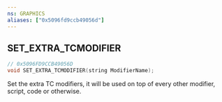 ```yaml
---
ns: GRAPHICS
aliases: ["0x5096fd9ccb49056d"]
---
```

## SET_EXTRA_TCMODIFIER

```c
// 0x5096FD9CCB49056D
void SET_EXTRA_TCMODIFIER(string ModifierName);
```

Set the extra TC modifiers, it will be used on top of every other modifier, script, code or otherwise.

